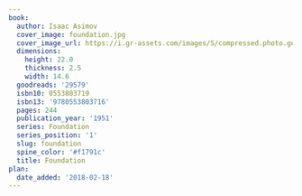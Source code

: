 ```yaml
---
book:
  author: Isaac Asimov
  cover_image: foundation.jpg
  cover_image_url: https://i.gr-assets.com/images/S/compressed.photo.goodreads.com/books/1417900846l/29579._SX98_.jpg
  dimensions:
    height: 22.0
    thickness: 2.5
    width: 14.6
  goodreads: '29579'
  isbn10: 0553803719
  isbn13: '9780553803716'
  pages: 244
  publication_year: '1951'
  series: Foundation
  series_position: '1'
  slug: foundation
  spine_color: '#f1791c'
  title: Foundation
plan:
  date_added: '2018-02-18'
---
```


